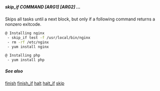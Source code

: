 ##### skip_if COMMAND [ARG1] [ARG2] ...

Skips all tasks until a next block, but only if a following command returns a nonzero exitcode.

```bash
@ Installing nginx
 - skip_if test -f /usr/local/bin/nginx
 - rm -rf /etc/nginx
 - yum install nginx

@ Installing php
 - yum install php
```

##### See also

[finish](finish.md)
[finish_if](finish_if.md)
[halt](halt.md)
[halt_if](halt_if.md)
[skip](skip.md)
